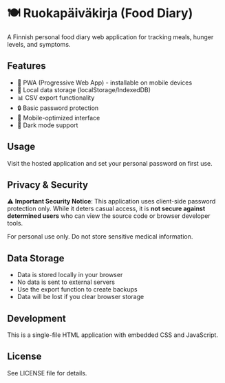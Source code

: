 # 🍽️ Ruokapäiväkirja (Food Diary)

A Finnish personal food diary web application for tracking meals, hunger levels, and symptoms.

## Features

- 📱 PWA (Progressive Web App) - installable on mobile devices
- 💾 Local data storage (localStorage/IndexedDB)
- 📊 CSV export functionality
- 🔒 Basic password protection
- 📱 Mobile-optimized interface
- 🌙 Dark mode support

## Usage

Visit the hosted application and set your personal password on first use.

## Privacy & Security

⚠️ **Important Security Notice**: This application uses client-side password protection only. While it deters casual access, it is **not secure against determined users** who can view the source code or browser developer tools.

For personal use only. Do not store sensitive medical information.

## Data Storage

- Data is stored locally in your browser
- No data is sent to external servers
- Use the export function to create backups
- Data will be lost if you clear browser storage

## Development

This is a single-file HTML application with embedded CSS and JavaScript.

## License

See LICENSE file for details. 